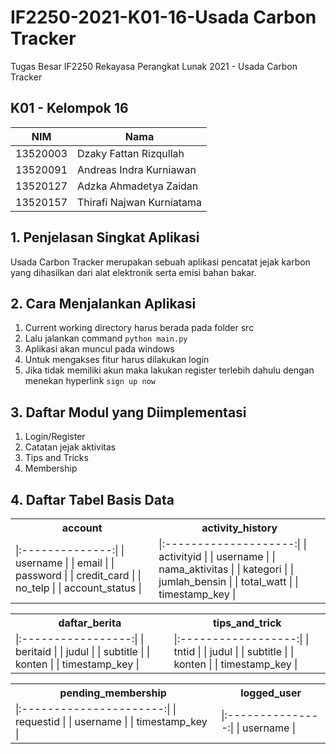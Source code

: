 # IF2250-2021-K01-16-Usada Carbon Tracker

Tugas Besar IF2250 Rekayasa Perangkat Lunak 2021 - Usada Carbon Tracker

## K01 - Kelompok 16
| NIM      | Nama                      |
| ---      | ----                      |
| 13520003 | Dzaky Fattan Rizqullah    |
| 13520091 | Andreas Indra Kurniawan   |
| 13520127 | Adzka Ahmadetya Zaidan    |
| 13520157 | Thirafi Najwan Kurniatama |


## 1. Penjelasan Singkat Aplikasi
Usada Carbon Tracker merupakan sebuah aplikasi pencatat jejak karbon yang dihasilkan dari alat elektronik serta emisi bahan bakar. 
## 2. Cara Menjalankan Aplikasi
1. Current working directory harus berada pada folder src
2. Lalu jalankan command ```python main.py```
3. Aplikasi akan muncul pada windows
4. Untuk mengakses fitur harus dilakukan login
5. Jika tidak memiliki akun maka lakukan register terlebih dahulu dengan menekan hyperlink ```sign up now```
## 3. Daftar Modul yang Diimplementasi
1. Login/Register
2. Catatan jejak aktivitas
3. Tips and Tricks
4. Membership
## 4. Daftar Tabel Basis Data

<table>
<tr><th>account</th><th>activity_history</th></tr>
<tr>
<td>
|:--------------:|
|    username    |
|      email     |
|    password    |
|   credit_card  |
|     no_telp    |
| account_status |
</td>
<td>
|:--------------------:|
|      activityid      |
|       username       |
|    nama_aktivitas    |
|       kategori       |
|     jumlah_bensin    |
|      total_watt      |
|     timestamp_key    |
</td>
</tr>
</table>

<table>
<tr><th>daftar_berita</th><th>tips_and_trick</th></tr>
<tr>
<td>
|:-----------------:|
|      beritaid     |
|       judul       |
|      subtitle     |
|       konten      |
|   timestamp_key   |
</td>
<td>
|:------------------:|
|        tntid       |
|        judul       |
|      subtitle      |
|       konten       |
|    timestamp_key   |
</td>
</tr>
</table>

<table>
<tr><th>pending_membership</th><th>logged_user</th></tr>
<tr>
<td>
|:----------------------:|
|        requestid       |
|        username        |
|      timestamp_key     |
</td>
<td>
|:---------------:|
|     username    |
</td>
</tr>
</table>
